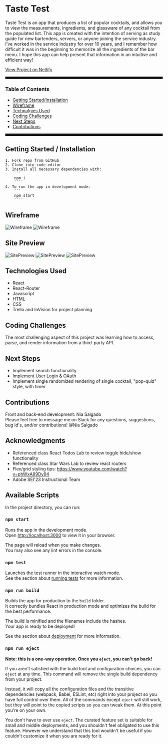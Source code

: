 # Taste Test
Taste Test is an app that produces a list of popular cocktails, and allows you to view the measurements, ingredients, and glassware of any cocktail from the populated list. This app is created with the intention of serving as study guide for new bartenders, servers, or anyone joining the service industry.
I’ve worked in the service industry for over 10 years, and I remember how difficult it was in the beginning to memorize all the ingredients of the bar menu. I hope this app can help present that information in an intuitive and efficient way!

[View Project on Netlify](https://stellar-florentine-585fbb.netlify.app/)

<hr style='border: 3px solid black'>

### Table of Contents

- [Getting Started/Installation](#getting-started)
- [Wireframe](#wireframe)
- [Technolgies Used](#technologies-used)
- [Coding Challenges](#coding-challenges)
- [Next Steps](#next-steps)
- [Contributions](#contributions)

<hr style='border: 3px solid black'>

## Getting Started / Installation
    1. Fork repo from GitHub
    2. Clone into code editor
    3. Install all necessary dependencies with:
        ```
        npm i
        ````
    4. To run the app in development mode:
        ```
        npm start
        ````

## Wireframe
![Wireframe](./public/images/Wireframe.png)
![Wireframe](./public/images/ComponentHierarchy.png)

## Site Preview
![SitePreview](./public/images/HomePage.png)
![SitePreview](./public/images/CocktailIndex.png)
![SitePreview](./public/images/CocktailPage.png)

## Technologies Used
- React
- React-Router
- Javascript
- HTML
- CSS
- Trello and InVision for project planning

## Coding Challenges
The most challenging aspect of this project was learning how to access, parse, and render information from a third-party API.

## Next Steps
- Implement search functionality
- Implement User Login & OAuth
- Implement single randomized rendering of single cocktail, "pop-quiz" style, with timer

## Contributions
Front and back-end development: Nia Salgado<br/>
Please feel free to message me on Slack for any questions, suggestions, bug id's, and/or contributions! @Nia Salgado

## Acknowledgments
- Referenced class React Todos Lab to review toggle hide/show functionality
- Referenced class Star Wars Lab to review react routers
- Flex/grid styling tips: https://www.youtube.com/watch?v=phWxA89Dy94
- Adobe SEI'23 Instructional Team 

## Available Scripts
In the project directory, you can run:

### `npm start`

Runs the app in the development mode.\
Open [http://localhost:3000](http://localhost:3000) to view it in your browser.

The page will reload when you make changes.\
You may also see any lint errors in the console.

### `npm test`

Launches the test runner in the interactive watch mode.\
See the section about [running tests](https://facebook.github.io/create-react-app/docs/running-tests) for more information.

### `npm run build`

Builds the app for production to the `build` folder.\
It correctly bundles React in production mode and optimizes the build for the best performance.

The build is minified and the filenames include the hashes.\
Your app is ready to be deployed!

See the section about [deployment](https://facebook.github.io/create-react-app/docs/deployment) for more information.

### `npm run eject`

**Note: this is a one-way operation. Once you `eject`, you can't go back!**

If you aren't satisfied with the build tool and configuration choices, you can `eject` at any time. This command will remove the single build dependency from your project.

Instead, it will copy all the configuration files and the transitive dependencies (webpack, Babel, ESLint, etc) right into your project so you have full control over them. All of the commands except `eject` will still work, but they will point to the copied scripts so you can tweak them. At this point you're on your own.

You don't have to ever use `eject`. The curated feature set is suitable for small and middle deployments, and you shouldn't feel obligated to use this feature. However we understand that this tool wouldn't be useful if you couldn't customize it when you are ready for it.